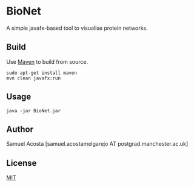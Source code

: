 # BioNet
A simple javafx-based tool to visualise protein networks.

## Build
Use [Maven](https://maven.apache.org/download.cgi) to build from source.
```console
sudo apt-get install maven
mvn clean javafx:run
```

## Usage
```console
java -jar BioNet.jar 
```

## Author
Samuel Acosta [samuel.acostamelgarejo AT postgrad.manchester.ac.uk]

## License
[MIT](https://choosealicense.com/licenses/mit/)
